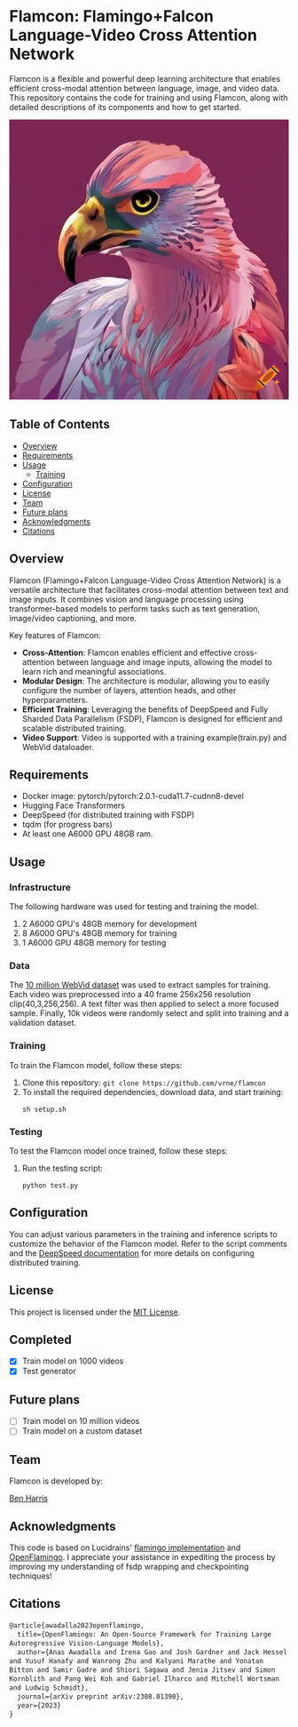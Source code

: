 # Flamcon: Flamingo+Falcon Language-Video Cross Attention Network

Flamcon is a flexible and powerful deep learning architecture that enables efficient cross-modal attention between language, image, and video data. This repository contains the code for training and using Flamcon, along with detailed descriptions of its components and how to get started.

![flamcon image](data/flamcon.png)

## Table of Contents

- [Overview](#Overview)
- [Requirements](#Requirements)
- [Usage](#Usage)
  - [Training](#Training)
- [Configuration](#configuration)
- [License](#license)
- [Team](#Team)
- [Future plans](#Futureplans)
- [Acknowledgments](#Acknowledgments)
- [Citations](#Citations)

## Overview

Flamcon (Flamingo+Falcon Language-Video Cross Attention Network) is a versatile architecture that facilitates cross-modal attention between text and image inputs. It combines vision and language processing using transformer-based models to perform tasks such as text generation, image/video captioning, and more.

Key features of Flamcon:
- **Cross-Attention**: Flamcon enables efficient and effective cross-attention between language and image inputs, allowing the model to learn rich and meaningful associations.
- **Modular Design**: The architecture is modular, allowing you to easily configure the number of layers, attention heads, and other hyperparameters.
- **Efficient Training**: Leveraging the benefits of DeepSpeed and Fully Sharded Data Parallelism (FSDP), Flamcon is designed for efficient and scalable distributed training.
- **Video Support**: Video is supported with a training example(train.py) and WebVid dataloader. 

## Requirements

- Docker image: pytorch/pytorch:2.0.1-cuda11.7-cudnn8-devel
- Hugging Face Transformers
- DeepSpeed (for distributed training with FSDP)
- tqdm (for progress bars)
- At least one A6000 GPU 48GB ram.

## Usage

### Infrastructure

The following hardware was used for testing and training the model.

1.  2 A6000 GPU's 48GB memory for development
2.  8 A6000 GPU's 48GB memory for training
3.  1 A6000 GPU 48GB memory for testing

### Data

The [10 million WebVid dataset](https://github.com/m-bain/webvid) was used to extract samples for training.  Each video was preprocessed into a 40 frame 256x256 resolution clip(40,3,256,256).  A text filter was then applied to select a more focused sample.  Finally, 10k videos were randomly select and split into training and a validation dataset. 

### Training

To train the Flamcon model, follow these steps:

1. Clone this repository: `git clone https://github.com/vrne/flamcon`
2. To install the required dependencies, download data, and start training: 
    ```
    sh setup.sh
    ```


### Testing

To test the Flamcon model once trained, follow these steps:

1. Run the testing script:
   ```
   python test.py
   ```
## Configuration

You can adjust various parameters in the training and inference scripts to customize the behavior of the Flamcon model. Refer to the script comments and the [DeepSpeed documentation](https://www.deepspeed.ai/docs/config-json/) for more details on configuring distributed training.

## License

This project is licensed under the [MIT License](LICENSE).

## Completed
- [x] Train model on 1000 videos
- [x] Test generator

## Future plans
- [ ] Train model on 10 million videos
- [ ] Train model on a custom dataset

## Team

Flamcon is developed by:

[Ben Harris](https://jamesbenjaminharris.com)

## Acknowledgments
This code is based on Lucidrains' [flamingo implementation](https://github.com/lucidrains/flamingo-pytorch) and [OpenFlamingo](https://github.com/mlfoundations/open_flamingo).  I appreciate your assistance in expediting the process by improving my understanding of fsdp wrapping and checkpointing techniques!

## Citations

```
@article{awadalla2023openflamingo,
  title={OpenFlamingo: An Open-Source Framework for Training Large Autoregressive Vision-Language Models},
  author={Anas Awadalla and Irena Gao and Josh Gardner and Jack Hessel and Yusuf Hanafy and Wanrong Zhu and Kalyani Marathe and Yonatan Bitton and Samir Gadre and Shiori Sagawa and Jenia Jitsev and Simon Kornblith and Pang Wei Koh and Gabriel Ilharco and Mitchell Wortsman and Ludwig Schmidt},
  journal={arXiv preprint arXiv:2308.01390},
  year={2023}
}
```
